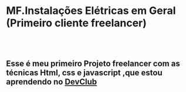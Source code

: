 <h1>MF.Instalações Elétricas em Geral (Primeiro cliente freelancer) </h1>
<br>
<br>
<h2>Esse é meu primeiro Projeto freelancer com as técnicas Html, css e javascript ,que estou aprendendo no <a href="https://rodolfomori.com.br/devclub">DevClub</a> </h2>
